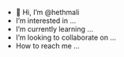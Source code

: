 - 👋 Hi, I’m @hethmali
-  I’m interested in ...
-  I’m currently learning ...
-  I’m looking to collaborate on ...
-  How to reach me ...

<!---
hethmali/hethmali is a ✨ special ✨ repository because its `README.md` (this file) appears on your GitHub profile.
You can click the Preview link to take a look at your changes.
--->
